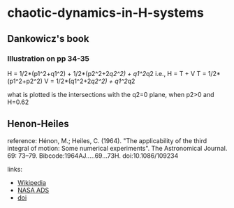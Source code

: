 # chaotic-dynamics-in-H-systems

## Dankowicz's book


### Illustration on pp 34-35

H = 1/2*(p1^2+q1^2) + 1/2*(p2^2+2*q2^2) + q1^2*q2
i.e., H = T + V
T = 1/2*(p1^2+p2^2)
V = 1/2*(q1^2+2*q2^2) +  q1^2*q2

what is plotted is the intersections with the q2=0 plane, when p2>0 and H=0.62

## Henon-Heiles

reference: Hénon, M.; Heiles, C. (1964). "The applicability of the third integral of motion: Some numerical experiments". The Astronomical Journal. 69: 73–79. Bibcode:1964AJ.....69...73H. doi:10.1086/109234

links: 
- [Wikipedia](https://en.wikipedia.org/wiki/H%C3%A9non%E2%80%93Heiles_system)
- [NASA ADS](https://ui.adsabs.harvard.edu/abs/1964AJ.....69...73H)
- [doi](https://doi.org/10.1086%2F109234)

